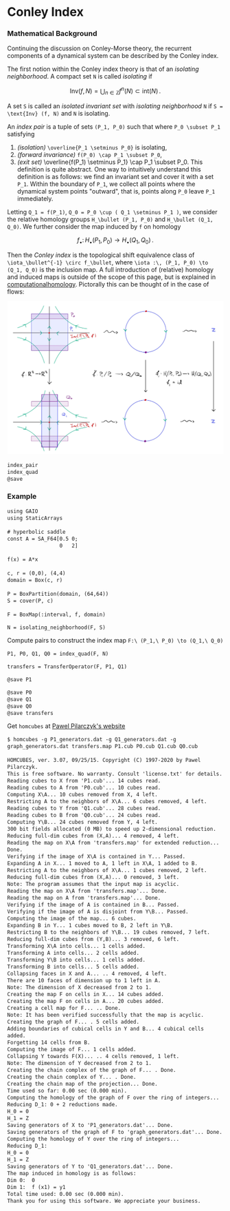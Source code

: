 # Conley Index

### Mathematical Background

Continuing the discussion on Conley-Morse theory, the recurrent components of a dynamical system can be described by the Conley index. 

The first notion within the Conley index theory is that of an _isolating neighborhood_. A compact set ``N`` is called _isolating_ if 
```math
\text{Inv} (f, N) = \bigcup_{n \in \mathbb{Z}} f^n (N) \subset \text{int} (N) \, .
```
A set ``S`` is called an _isolated invariant set_ with _isolating neighborhood_ ``N`` if ``S = \text{Inv} (f, N)`` and ``N`` is isolating. 

An _index pair_ is a tuple of sets ``(P_1, P_0)`` such that where ``P_0 \subset P_1`` satisfying
1. _(isolation)_ ``\overline{P_1 \setminus P_0}`` is isolating,
2. _(forward invariance)_ ``f(P_0) \cap P_1 \subset P_0``,
3. _(exit set)_ \overline{f(P_1) \setminus P_1} \cap P_1 \subset P_0. 
This definition is quite abstract. One way to intuitively understand this definition is as follows: we find an invariant set and cover it with a set ``P_1``. Within the boundary of ``P_1``, we collect all points where the dynamical system points "outward", that is, points along ``P_0`` leave ``P_1`` immediately. 

Letting ``Q_1 = f(P_1)``, ``Q_0 = P_0 \cup ( Q_1 \setminus P_1 )``, we consider the relative homology groups ``H_\bullet (P_1, P_0)`` and ``H_\bullet (Q_1, Q_0)``. We further consider the map induced by ``f`` on homology
```math
f_\bullet :\, H_\bullet (P_1, P_0) \to H_\bullet (Q_1, Q_0) \, . 
```
Then the _Conley index_ is the topological shift equivalence class of ``\iota_\bullet^{-1} \circ f_\bullet``, where ``\iota :\, (P_1, P_0) \to (Q_1, Q_0)`` is the inclusion map. A full introduction of (relative) homology and induced maps is outside of the scope of this page, but is explained in [computationalhomology](@cite). Pictorally this can be thought of in the case of flows:

![intuitive example of the Conley index](../assets/Conley-21.jpg)

```@docs; canonical=false
index_pair
index_quad
@save
```

### Example

```@example 1
using GAIO
using StaticArrays

# hyperbolic saddle
const A = SA_F64[0.5 0;
                 0   2]

f(x) = A*x

c, r = (0,0), (4,4)
domain = Box(c, r)

P = BoxPartition(domain, (64,64))
S = cover(P, c)

F = BoxMap(:interval, f, domain)
```

```@example 1
N = isolating_neighborhood(F, S)
```

Compute pairs to construct the index map ``F:\ (P_1,\ P_0) \to (Q_1,\ Q_0)``

```@example 1
P1, P0, Q1, Q0 = index_quad(F, N)
```

```@example 1
transfers = TransferOperator(F, P1, Q1)
```

```@example 1
@save P1 
```

```@example 1
@save P0
@save Q1
@save Q0
@save transfers
```

Get `homcubes` at [Pawel Pilarczyk's website](http://www.pawelpilarczyk.com/chomp/software/)

```
$ homcubes -g P1_generators.dat -g Q1_generators.dat -g graph_generators.dat transfers.map P1.cub P0.cub Q1.cub Q0.cub

HOMCUBES, ver. 3.07, 09/25/15. Copyright (C) 1997-2020 by Pawel Pilarczyk.
This is free software. No warranty. Consult 'license.txt' for details.
Reading cubes to X from 'P1.cub'... 14 cubes read.
Reading cubes to A from 'P0.cub'... 10 cubes read.
Computing X\A... 10 cubes removed from X, 4 left.
Restricting A to the neighbors of X\A... 6 cubes removed, 4 left.
Reading cubes to Y from 'Q1.cub'... 28 cubes read.
Reading cubes to B from 'Q0.cub'... 24 cubes read.
Computing Y\B... 24 cubes removed from Y, 4 left.
300 bit fields allocated (0 MB) to speed up 2-dimensional reduction.
Reducing full-dim cubes from (X,A)... 4 removed, 4 left.
Reading the map on X\A from 'transfers.map' for extended reduction... Done.
Verifying if the image of X\A is contained in Y... Passed.
Expanding A in X... 1 moved to A, 1 left in X\A, 1 added to B.
Restricting A to the neighbors of X\A... 1 cubes removed, 2 left.
Reducing full-dim cubes from (X,A)... 0 removed, 3 left.
Note: The program assumes that the input map is acyclic.
Reading the map on X\A from 'transfers.map'... Done.
Reading the map on A from 'transfers.map'... Done.
Verifying if the image of A is contained in B... Passed.
Verifying if the image of A is disjoint from Y\B... Passed.
Computing the image of the map... 6 cubes.
Expanding B in Y... 1 cubes moved to B, 2 left in Y\B.
Restricting B to the neighbors of Y\B... 19 cubes removed, 7 left.
Reducing full-dim cubes from (Y,B)... 3 removed, 6 left.
Transforming X\A into cells... 1 cells added.
Transforming A into cells... 2 cells added.
Transforming Y\B into cells... 1 cells added.
Transforming B into cells... 5 cells added.
Collapsing faces in X and A... .. 4 removed, 4 left.
There are 10 faces of dimension up to 1 left in A.
Note: The dimension of X decreased from 2 to 1.
Creating the map F on cells in X... 14 cubes added.
Creating the map F on cells in A... 20 cubes added.
Creating a cell map for F... .. Done.
Note: It has been verified successfully that the map is acyclic.
Creating the graph of F... . 5 cells added.
Adding boundaries of cubical cells in Y and B... 4 cubical cells added.
Forgetting 14 cells from B.
Computing the image of F... 1 cells added.
Collapsing Y towards F(X)... .. 4 cells removed, 1 left.
Note: The dimension of Y decreased from 2 to 1.
Creating the chain complex of the graph of F... . Done.
Creating the chain complex of Y... . Done.
Creating the chain map of the projection... Done.
Time used so far: 0.00 sec (0.000 min).
Computing the homology of the graph of F over the ring of integers...
Reducing D_1: 0 + 2 reductions made. 
H_0 = 0
H_1 = Z
Saving generators of X to 'P1_generators.dat'... Done.
Saving generators of the graph of F to 'graph_generators.dat'... Done.
Computing the homology of Y over the ring of integers...
Reducing D_1: 
H_0 = 0
H_1 = Z
Saving generators of Y to 'Q1_generators.dat'... Done.
The map induced in homology is as follows:
Dim 0:  0
Dim 1:  f (x1) = y1
Total time used: 0.00 sec (0.000 min).
Thank you for using this software. We appreciate your business.
```
